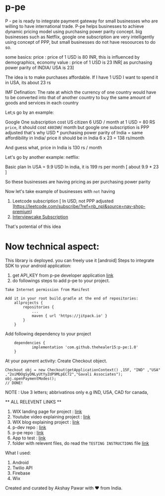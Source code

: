 # p-pe

P - pe is ready to integrate payment gateway for small businesses who are willing to have international trade. P-pe helps businesses to achieve dynamic pricing model using purchasing power parity concept. big businesses such as Netflix, google one subscription are very intelligently using concept of PPP, but small businesses do not have resoources to do so. 

some basics:
price : price of 1 USD is 80 INR, this is influenced by demographics, economy
value : price of 1 USD is 23 INR[ as purchasing power parity of INDIA/ USA is 23]

The idea is to make purchases affordable.
If I have 1 USD I want to spend it in USA, its about 23 rs

IMF Defination:
The rate at which the currency of one country would have to be converted into that of another country to buy the same amount of goods and services in each country

Let;s go by an example:

Google One subscription cost US citizen 6 USD / month
at 1 USD = 80 RS `price`, it should cost `480INR`/ month
but google one subscription is PPP adjusted that's why 
USD * purchasing power parity of India = same affordibility in India/ price it should be in India
6 x 23 = 138 rs/month

And guess what, price in India is 130 rs / month

Let's go by another example:
netflix:

Basic plan In USA = 9.9 USD
In india, it is 199 rs per month
[ about 9.9 * 23 ]

So these businesses are having pricing as per purchasing power parity 

Now let's take example of businesses with `not` having 

1. Leetcode subscription [ In USD, not PPP adjusted ]https://leetcode.com/subscribe/?ref=nb_npl&source=nav-shop-premium)
2. [Interviewcake Subscription](https://www.interviewcake.com/upgrade )

That's potential of this idea

# Now technical aspect:
This library is deployed. you can freely use it 
[android] 
Steps to integrate SDK to your android application:
1. get API_KEY from p-pe developer application [link](https://drive.google.com/file/d/13ZdVz2mlelhc3v2XWSXYvnMN-xUI3QIF/view?usp=sharing)
2. do followings steps to add p-pe to your project.


```
Take Internet permission from Manifest

Add it in your root build.gradle at the end of repositories:
	allprojects {
		repositories {
			...
			maven { url 'https://jitpack.io' }
		}
	}
```
Add following dependency to your project
```
	dependencies {
	        implementation 'com.github.thehealer15:p-pe:1.0'
	}
```
At your payment activity:
Create Checkout object. 
```
Checkout obj = new Checkout(getApplicationContext() ,15F, "IND" ,"USA" ,"2oiMDOgSyDNLyUtYyZdP9MLpEC72","Gavali Associates");
obj.openPaymentModes();
// DONE!
```
NOTE : Use 3 letters; abbrivatinos only e.g IND, USA, CAD for canada, 

** ALL 	RELEVENT LINKS **
1. WIX landing page for project : [link](https://akshupatil665.wixsite.com/ppedev)
2. Youtube video explaining project : [link](https://www.youtube.com/watch?v=M4jvXIYRXRw)
3. WIX blog explaining project : [link](https://akshupatil665.wixsite.com/ppedev/post/___hi)
4. p-dev repo : [link](https://github.com/thehealer15/p-pe_dev)
5. p-pe repo : [link](https://github.com/thehealer15/p-pe#now-technical-aspect)
6. App to test : [link](https://drive.google.com/file/d/13DjeYZEoKLdP_uDBTrnBZYF8smiXx1h9/view?usp=sharing)
7. folder with relevent files, do read the `TESTING INSTRUCTIONS` file [link](https://drive.google.com/drive/folders/1QkoTDVPYySdrq1IqU_T6N_fnd0cyswAJ?usp=sharing)



What I used:
1. Android 
2. Twilio API
3. Firebase
4. Wix

Created and curated by Akshay Pawar with ❤️ from India. 
